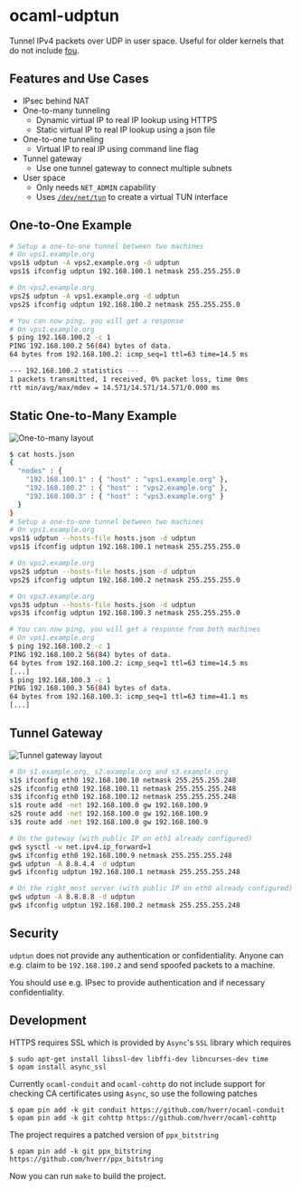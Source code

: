ocaml-udptun
============

Tunnel IPv4 packets over UDP in user space. Useful for older kernels that do not include [fou][fou-article].

 [fou-article]: https://lwn.net/Articles/614348/


## Features and Use Cases

  - IPsec behind NAT
  - One-to-many tunneling
    - Dynamic virtual IP to real IP lookup using HTTPS
    - Static virtual IP to real IP lookup using a json file
  - One-to-one tunneling
    - Virtual IP to real IP using command line flag
  - Tunnel gateway
    - Use one tunnel gateway to connect multiple subnets
  - User space
    - Only needs `NET_ADMIN` capability
    - Uses [`/dev/net/tun`][ocaml-tuntap] to create a virtual TUN interface

  [ocaml-tuntap]: https://github.com/mirage/ocaml-tuntap

## One-to-One Example

```sh
# Setup a one-to-one tunnel between two machines
# On vps1.example.org
vps1$ udptun -A vps2.example.org -d udptun
vps1$ ifconfig udptun 192.168.100.1 netmask 255.255.255.0

# On vps2.example.org
vps2$ udptun -A vps1.example.org -d udptun
vps2$ ifconfig udptun 192.168.100.2 netmask 255.255.255.0

# You can now ping, you will get a response
# On vps1.example.org
$ ping 192.168.100.2 -c 1
PING 192.168.100.2 56(84) bytes of data.
64 bytes from 192.168.100.2: icmp_seq=1 ttl=63 time=14.5 ms

--- 192.168.100.2 statistics ---
1 packets transmitted, 1 received, 0% packet loss, time 0ms
rtt min/avg/max/mdev = 14.571/14.571/14.571/0.000 ms
```

## Static One-to-Many Example
![One-to-many layout][one-to-many-layout]

```sh
$ cat hosts.json
{
  "nodes" : {
    "192.168.100.1" : { "host" : "vps1.example.org" },
    "192.168.100.2" : { "host" : "vps2.example.org" },
    "192.168.100.3" : { "host" : "vps3.example.org" }
  }
}
# Setup a one-to-one tunnel between two machines
# On vps1.example.org
vps1$ udptun --hosts-file hosts.json -d udptun
vps1$ ifconfig udptun 192.168.100.1 netmask 255.255.255.0

# On vps2.example.org
vps2$ udptun --hosts-file hosts.json -d udptun
vps2$ ifconfig udptun 192.168.100.2 netmask 255.255.255.0

# On vps3.example.org
vps3$ udptun --hosts-file hosts.json -d udptun
vps3$ ifconfig udptun 192.168.100.3 netmask 255.255.255.0

# You can now ping, you will get a response from both machines
# On vps1.example.org
$ ping 192.168.100.2 -c 1
PING 192.168.100.2 56(84) bytes of data.
64 bytes from 192.168.100.2: icmp_seq=1 ttl=63 time=14.5 ms
[...]
$ ping 192.168.100.3 -c 1
PING 192.168.100.3 56(84) bytes of data.
64 bytes from 192.168.100.3: icmp_seq=1 ttl=63 time=41.1 ms
[...]
```

## Tunnel Gateway
![Tunnel gateway layout][tunnel-gateway-layout]

```sh
# On s1.example.org, s2.example.org and s3.example.org
s1$ ifconfig eth0 192.168.100.10 netmask 255.255.255.248
s2$ ifconfig eth0 192.168.100.11 netmask 255.255.255.248
s3$ ifconfig eth0 192.168.100.12 netmask 255.255.255.248
s1$ route add -net 192.168.100.0 gw 192.168.100.9
s2$ route add -net 192.168.100.0 gw 192.168.100.9
s3$ route add -net 192.168.100.0 gw 192.168.100.9

# On the gateway (with public IP on eth1 already configured)
gw$ sysctl -w net.ipv4.ip_forward=1
gw$ ifconfig eth0 192.168.100.9 netmask 255.255.255.248
gw$ udptun -A 8.8.4.4 -d udptun
gw$ ifconfig udptun 192.168.100.1 netmask 255.255.255.248

# On the right most server (with public IP on eth0 already configured)
gw$ udptun -A 8.8.8.8 -d udptun
gw$ ifconfig udptun 192.168.100.2 netmask 255.255.255.248
```

## Security
`udptun` does not provide any authentication or confidentiality. Anyone can e.g. claim to be `192.168.100.2` and send spoofed packets to a machine.

You should use e.g. IPsec to provide authentication and if necessary confidentiality.

## Development

HTTPS requires SSL which is provided by `Async`'s `SSL` library which requires

```
$ sudo apt-get install libssl-dev libffi-dev libncurses-dev time
$ opam install async_ssl
```

Currently `ocaml-conduit` and `ocaml-cohttp` do not include support for checking CA certificates using `Async`, so use the following patches

```
$ opam pin add -k git conduit https://github.com/hverr/ocaml-conduit
$ opam pin add -k git cohttp https://github.com/hverr/ocaml-cohttp
```

The project requires a patched version of `ppx_bitstring`

```
$ opam pin add -k git ppx_bitstring https://github.com/hverr/ppx_bitstring
```

Now you can run `make` to build the project.



 [one-to-many-layout]: https://git.zelus.deliquus.com/henri/ocaml-udptun/raw/docs/one-to-many.png
 [tunnel-gateway-layout]: https://git.zelus.deliquus.com/henri/ocaml-udptun/raw/docs/tunnel-gateway.png
